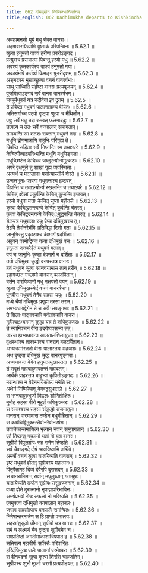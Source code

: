 ```yaml
---
title: 062 दधिमुखेन किष्किन्धानिवर्तनम्
title_english: 062 Dadhimukha departs to Kishkindha

---
```

<div class="audioEmbed"  caption="श्रीराम-हरिसीताराममूर्ति-घनपाठिभ्यां वचनम्" src="https://archive.org/download/Ramayana-recitation-Sriram-harisItArAmamUrti-Ghanapaati-v2/Kanda_5/Kanda_5_SK-062-Dadhimukha_departs_to_Kishkindha.mp3"></div>

  
अव्यग्रमनसो यूयं मधु सेवत वानराः।  
अहमावारयिष्यामि युष्माकं परिपन्थिनः ॥ 5.62.1 ॥   
श्रुत्वा हनुमतो वाक्यं हरीणां प्रवरोऽङ्गदः।  
प्रत्युवाच प्रसन्नात्मा पिबन्तु हरयो मधु ॥ 5.62.2 ॥   
अवश्यं कृतकार्यस्य वाक्यं हनुमतो मया।  
अकार्यमपि कर्तव्यं किमङ्ग पुनरीदृशम् ॥ 5.62.3 ॥   
अङ्गदस्य मुखाच्छ्रुत्वा वचनं वानरर्षभाः।  
साधु साध्विति संहृष्टा वानराः प्रत्यपूजयन् ॥ 5.62.4 ॥   
पूजयित्वाऽङ्गदं सर्वे वानरा वानरर्षभम्।  
जग्मुर्मधुवनं यत्र नदीवेगा इव द्रुतम् ॥ 5.62.5 ॥   
ते प्रविष्टा मधुवनं पालानाक्रम्य वीर्यतः ॥ 5.62.6 ॥   
अतिसर्गाच्च पटवो दृष्ट्वा श्रुत्वा च मैथिलीम्।  
पपुः सर्वे मधु तदा रसवत् फलमाददुः ॥ 5.62.7 ॥   
उत्पत्य च ततः सर्वे वनपालान् समागतान्।  
ताडयन्ति स्म शतशः सक्तान् मधुवने तदा ॥ 5.62.8 ॥   
मधूनि द्रोणमात्राणि बाहुभिः परिगृह्य ते।  
पिबन्ति सहिताः सर्वे निघ्नन्ति स्म तथाऽपरे ॥ 5.62.9 ॥   
केचित्पीत्वाऽपविध्यन्ति मधूनि मधुपिङ्गलाः।  
मधूच्छिष्टेन केचिच्च जघ्नुरन्योन्यमुत्कटाः ॥ 5.62.10 ॥   
अपरे वृक्षमूले तु शाखां गृह्य व्यवस्थिताः।  
अत्यर्थं च मदग्लानाः पर्णान्यास्तीर्य शेरते ॥ 5.62.11 ॥   
उन्मत्तभूताः प्लवगा मधुमत्ताश्च हृष्टवत्।  
क्षिपन्ति च तदाऽन्योन्यं स्खलन्ति च तथाऽपरे ॥ 5.62.12 ॥   
केचित् क्ष्वेलां प्रकुर्वन्ति केचित् कूजन्ति हृष्टवत्।  
हरयो मधुना मत्ताः केचित् सुप्ता महीतले ॥ 5.62.13 ॥   
कृत्वा केचिद्धसन्त्यन्ये केचित् कुर्वन्ति चेतरत्।  
कृत्वा केचिद्वदन्त्यन्ये केचिद््बुद्ध्यन्ति चेतरत् ॥ 5.62.14 ॥   
येऽप्यत्र मधुपालाः स्युः प्रेष्या दधिमुखस्य तु।  
तेऽपि तैर्वानरैर्भीमैः प्रतिषिद्धा दिशो गताः ॥ 5.62.15 ॥   
जानुभिस्तु प्रकृष्टाश्च देवमार्गं प्रदर्शिताः।  
अब्रुवन् परमोद्विग्ना गत्वा दधिमुखं वचः ॥ 5.62.16 ॥   
हनूमता दत्तवरैर्हतं मधुवनं बलात्।  
वयं च जानुभिः कृष्टा देवमार्गं च दर्शिताः ॥ 5.62.17 ॥   
ततो दधिमुखः क्रुद्धो वनपस्तत्र वानरः।  
हतं मधुवनं श्रुत्वा सान्त्वयामास तान् हरीन् ॥ 5.62.18 ॥   
इहागच्छत गच्छामो वानरान् बलदर्पितान्।  
बलेन वारयिष्यामो मधु भक्षयतो वयम् ॥ 5.62.19 ॥   
श्रुत्वा दधिमुखस्येदं वचनं वानरर्षभाः।  
पुनर्वीरा मधुवनं तेनैव सहसा ययुः ॥ 5.62.20 ॥   
मध्ये चैषां दधिमुखः प्रगृह्य तरसा तरुम्।  
समभ्यधावद्वेगेन ते च सर्वे प्लवङ्गमाः ॥ 5.62.21 ॥   
ते शिलाः पादपांश्चापि पर्वतांश्चापि वानराः।  
गृहीत्वाऽभ्यगमन् क्रुद्धा यत्र ते कपिकुञ्जराः ॥ 5.62.22 ॥   
ते स्वामिवचनं वीरा हृदयेष्ववसज्य तत्।  
त्वरया ह्यभ्यधावन्त सालतालशिलायुधाः ॥ 5.62.23 ॥   
वृक्षस्थांश्च तलस्थांश्च वानरान् बलदर्पितान्।  
अभ्यक्रामंस्ततो वीराः पालास्तत्र सहस्रशः ॥ 5.62.24 ॥   
अथ दृष्ट्वा दधिमुखं क्रुद्धं वानरपुङ्गवाः।  
अभ्यधावन्त वेगेन हनुमत्प्रमुखास्तदा ॥ 5.62.25 ॥   
तं सवृक्षं महाबाहुमापतन्तं महाबलम्।  
आर्यकं प्राहरत्तत्र बाहुभ्यां कुपितोऽङ्गदः ॥ 5.62.26 ॥   
मदान्धश्च न वेदैनमार्यकोऽयं ममेति सः।  
अथैनं निष्पिपेषाशु वेगवद्वसुधातले ॥ 5.62.27 ॥   
स भग्नबाहूरुभुजो विह्वलः शोणितोक्षितः।  
मुमोह सहसा वीरो मुहूर्तं कपिकुञ्जरः ॥ 5.62.28 ॥   
स समाश्वस्य सहसा संक्रुद्धो राजमातुलः।  
वानरान् वारयामास दण्डेन मधुमोहितान् ॥ 5.62.29 ॥   
स कथंचिद्विमुक्तस्तैर्वानरैर्वानरर्षभः।  
उवाचैकान्तमाश्रित्य भृत्यान् स्वान् समुपागतान् ॥ 5.62.30 ॥   
एते तिष्ठन्तु गच्छामो भर्ता नो यत्र वानरः।  
सुग्रीवो विपुलग्रीवः सह रामेण तिष्ठति ॥ 5.62.31 ॥   
सर्वं चैवाङ्गदे दोषं श्रावयिष्यामि पार्थिवे।  
अमर्षी वचनं श्रुत्वा घातयिष्यति वानरान् ॥ 5.62.32 ॥   
इष्टं मधुवनं ह्येतत् सुग्रीवस्य महात्मनः।  
पितृपैतामहं दिव्यं देवैरपि दुरासदम् ॥ 5.62.33 ॥   
स वानरानिमान् सर्वान् मधुलुब्धान् गतायुषः।  
घातयिष्यति दण्डेन सुग्रीवः ससुहृज्जनान् ॥ 5.62.34 ॥   
वध्या ह्येते दुरात्मानो नृपाज्ञापरिभाविनः।  
अमर्षप्रभवो रोषः सफलो नो भविष्यति ॥ 5.62.35 ॥   
एवमुक्त्वा दधिमुखो वनपालान् महाबलः।  
जगाम सहसोत्पत्य वनपालैः समन्वितः ॥ 5.62.36 ॥   
निमेषान्तरमात्रेण स हि प्राप्तो वनालयः।  
सहस्रांशुसुतो धीमान् सुग्रीवो यत्र वानरः ॥ 5.62.37 ॥   
रामं च लक्ष्मणं चैव दृष्ट्वा सुग्रीवमेव च।  
समप्रतिष्ठां जगतीमाकाशान्निपपात ह ॥ 5.62.38 ॥   
सन्निपत्य महावीर्यः सर्वैस्तैः परिवारितः।  
हरिर्दधिमुखः पालैः पालानां परमेश्वरः ॥ 5.62.39 ॥   
स दीनवदनो भूत्वा कृत्वा शिरसि चाञ्जलिम्।  
सुग्रीवस्य शुभौ मूर्ध्ना चरणौ प्रत्यपीडयत् ॥ 5.62.40 ॥   